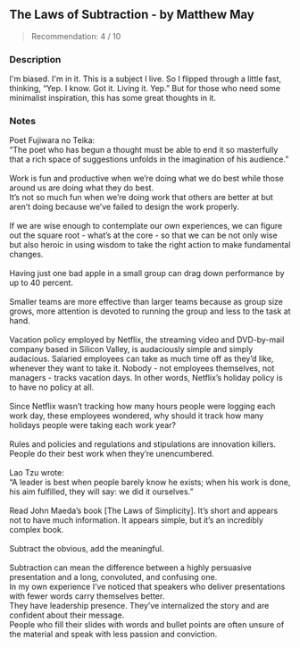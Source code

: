 ## The Laws of Subtraction - by Matthew May
> Recommendation: 4 / 10
    
### Description
I'm biased. I'm in it. This is a subject I live. So I flipped through a little fast, thinking, “Yep. I know. Got it. Living it. Yep.” But for those who need some minimalist inspiration, this has some great thoughts in it.
    
### Notes
Poet Fujiwara no Teika:<br>
“The poet who has begun a thought must be able to end it so masterfully that a rich space of suggestions unfolds in the imagination of his audience.”<br>
<br>
Work is fun and productive when we’re doing what we do best while those around us are doing what they do best.<br>
It’s not so much fun when we’re doing work that others are better at but aren’t doing because we’ve failed to design the work properly.<br>
<br>
If we are wise enough to contemplate our own experiences, we can figure out the square root - what’s at the core - so that we can be not only wise but also heroic in using wisdom to take the right action to make fundamental changes.<br>
<br>
Having just one bad apple in a small group can drag down performance by up to 40 percent.<br>
<br>
Smaller teams are more effective than larger teams because as group size grows, more attention is devoted to running the group and less to the task at hand.<br>
<br>
Vacation policy employed by Netflix, the streaming video and DVD-by-mail company based in Silicon Valley, is audaciously simple and simply audacious. Salaried employees can take as much time off as they’d like, whenever they want to take it. Nobody - not employees themselves, not managers - tracks vacation days. In other words, Netflix’s holiday policy is to have no policy at all.<br>
<br>
Since Netflix wasn’t tracking how many hours people were logging each work day, these employees wondered, why should it track how many holidays people were taking each work year?<br>
<br>
Rules and policies and regulations and stipulations are innovation killers. People do their best work when they’re unencumbered.<br>
<br>
Lao Tzu wrote:<br>
“A leader is best when people barely know he exists; when his work is done, his aim fulfilled, they will say: we did it ourselves.”<br>
<br>
Read John Maeda’s book [The Laws of Simplicity]. It’s short and appears not to have much information. It appears simple, but it’s an incredibly complex book.<br>
<br>
Subtract the obvious, add the meaningful.<br>
<br>
Subtraction can mean the difference between a highly persuasive presentation and a long, convoluted, and confusing one.<br>
In my own experience I’ve noticed that speakers who deliver presentations with fewer words carry themselves better.<br>
They have leadership presence. They’ve internalized the story and are confident about their message.<br>
People who fill their slides with words and bullet points are often unsure of the material and speak with less passion and conviction.
